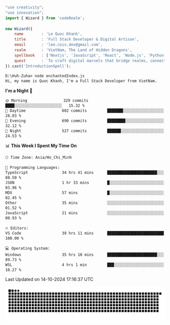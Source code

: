 <!--x axis divider-->

```js 
"use creativity";
"use innovation";
import { Wizard } from 'codeRealm';

new Wizard({
    name        : 'Le Quoc Khanh',
    title       : 'Full Stack Developer & Digital Artisan',
    email       : 'lee.cois.dev@gmail.com',
    realm       : 'VietNam, The Land of Hidden Dragons',
    spellbook   : ['Nextjs', 'JavaScript', 'React', 'Node.js', 'Python', 'Django', 'Cloud Services'],
    quest       : `To craft digital marvels that bridge realms, connect cultures, and bring imagination to life.`,
}).cast('IntroductionSpell');
```

```cmd
D:\Huh-Zuha> node enchantedIndex.js
Hi, my name is Quoc Khanh, I'm a Full Stack Developer from VietNam.
```
<!--START_SECTION:waka-->
**I'm a Night 🦉** 

```text
🌞 Morning                329 commits         ████░░░░░░░░░░░░░░░░░░░░░   15.32 % 
🌆 Daytime                602 commits         ███████░░░░░░░░░░░░░░░░░░   28.03 % 
🌃 Evening                690 commits         ████████░░░░░░░░░░░░░░░░░   32.12 % 
🌙 Night                  527 commits         ██████░░░░░░░░░░░░░░░░░░░   24.53 % 
```


📊 **This Week I Spent My Time On** 

```text
🕑︎ Time Zone: Asia/Ho_Chi_Minh

💬 Programming Languages: 
TypeScript               34 hrs 41 mins      ██████████████████████░░░   88.50 % 
JSON                     1 hr 33 mins        █░░░░░░░░░░░░░░░░░░░░░░░░   03.96 % 
MDX                      57 mins             █░░░░░░░░░░░░░░░░░░░░░░░░   02.45 % 
Other                    35 mins             ░░░░░░░░░░░░░░░░░░░░░░░░░   01.52 % 
JavaScript               21 mins             ░░░░░░░░░░░░░░░░░░░░░░░░░   00.93 % 

🔥 Editors: 
VS Code                  39 hrs 11 mins      █████████████████████████   100.00 % 

💻 Operating System: 
Windows                  35 hrs 10 mins      ██████████████████████░░░   89.73 % 
WSL                      4 hrs 1 min         ███░░░░░░░░░░░░░░░░░░░░░░   10.27 % 
```


 Last Updated on 14-10-2024 17:16:37 UTC
<!--END_SECTION:waka-->
<picture>
  <source media="(prefers-color-scheme: dark)" srcset="https://raw.githubusercontent.com/leecois/leecois/output/github-contribution-grid-snake-dark.svg">
  <source media="(prefers-color-scheme: light)" srcset="https://raw.githubusercontent.com/leecois/leecois/output/github-contribution-grid-snake.svg">
  <img alt="github contribution grid snake animation" src="https://raw.githubusercontent.com/leecois/leecois/output/github-contribution-grid-snake.svg">
</picture>
